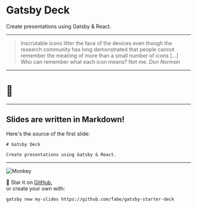 # Gatsby Deck

Create presentations using Gatsby & React.

---

> Inscrutable icons litter the face of the devices even though the research 
> community has long demonstrated that people cannot remember the meaning of
> more than a small number of icons […] Who can remember what each icon
> means? Not me.
> <cite>Don Norman</cite>

---

# 🤫

---

## Slides are written in Markdown!

Here's the source of the first slide:

    # Gatsby Deck

    Create presentations using Gatsby & React.

---

![Monkey](//i.imgur.com/PnbINJ6.gif)

🌟 Star it on [GitHub](//github.com/fabe/gatsby-deck),  
or create your own with:

    gatsby new my-slides https://github.com/fabe/gatsby-starter-deck
